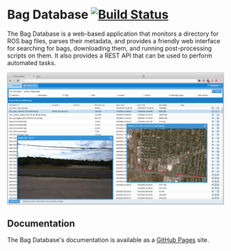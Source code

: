 # Bag Database   [![Build Status](https://travis-ci.org/swri-robotics/bag-database.svg?branch=master)](https://travis-ci.org/swri-robotics/bag-database)

The Bag Database is a web-based application that monitors a directory for ROS bag 
files, parses their metadata, and provides a friendly web interface for searching 
for bags, downloading them, and running post-processing scripts on them.   It also
provides a REST API that can be used to perform automated tasks.

![Sample Screenshot](docs/assets/bag-database.png)

## Documentation

The Bag Database's documentation is available as a
[GitHub Pages](http://pjreed.github.io/bag-database) site.

